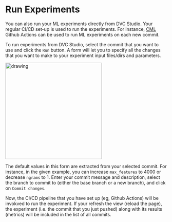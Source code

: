 # Run Experiments

You can also run your ML experiments directly from DVC Studio. Your regular
CI/CD set-up is used to run the experiments. For instance,
[CML](https://dvc.org/doc/cml) Github Actions can be used to run ML experiments
on each new commit.

To run experiments from DVC Studio, select the commit that you want to use and
click the `Run` button. A form will let you to specify all the changes that you
want to make to your experiment input files/dirs and parameters.

<img src="/img/studio/cml.png" alt="drawing" width="300"/>

The default values in this form are extracted from your selected commit. For
instance, in the given example, you can increase `max_features` to 4000 or
decrease `ngrams` to 1. Enter your commit message and description, select the
branch to commit to (either the base branch or a new branch), and click on
`Commit changes`.

Now, the CI/CD pipeline that you have set up (eg, Github Actions) will be
invokved to run the experiment. If your refresh the view (reload the page), the
experiment (i.e. the commit that you just pushed) along with its results
(metrics) will be included in the list of all commits.
